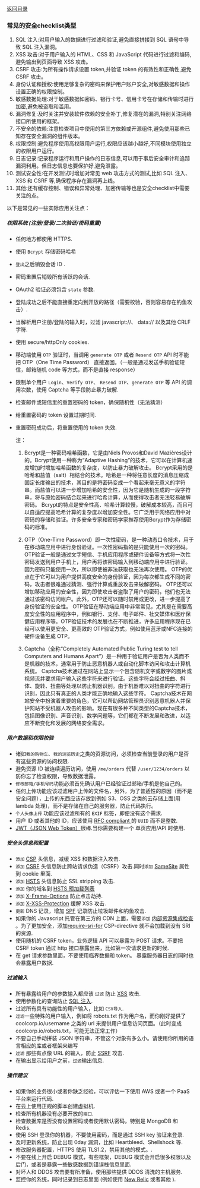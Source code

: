[返回目录](README.md)


### 常见的安全checklist类型

1. SQL 注入:对用户输入的数据进行过滤和验证,避免直接拼接到 SQL 语句中导致 SQL 注入漏洞。
2. XSS 攻击:对于用户输入的 HTML、CSS 和 JavaScript 代码进行过滤和编码,避免输出到页面导致 XSS 攻击。
3. CSRF 攻击:为所有操作请求设置 token,并验证 token 的有效性和正确性,避免 CSRF 攻击。
4. 身份认证和授权:使用足够复杂的密码来保护用户账户安全,对敏感数据和操作设置正确的权限控制。
5. 敏感数据处理:对于敏感数据如密码、银行卡号、信用卡号在存储和传输时进行加密,避免被盗取和滥用。
6. 漏洞修复:及时关注并安装软件依赖的安全补丁,修复潜在的漏洞,特别关注网络接口所使用的框架。
7. 不安全的依赖:注意检查项目中使用的第三方依赖或开源组件,避免使用那些已知存在安全漏洞的组件版本。
8. 权限控制:避免程序使用高权限用户运行,权限应该越小越好,不同模块使用独立的权限用户运行。
9. 日志记录:记录程序运行和用户操作的日志信息,可以用于事后安全审计和追踪漏洞利用。但日志信息也要保护好,避免泄露。
10. 测试安全性:在开发测试时增加对常见 web 攻击方式的测试,比如 SQL 注入、XSS 和 CSRF 等,确保程序存在漏洞再上线。
11. 其他:还有缓存控制、错误和异常处理、加密传输等也是安全checklist中需要关注的点。

以下是常见的一些实际应用关注点：

##### 权限系统 (注册/登录/二次验证/密码重置)
-  任何地方都使用 HTTPS.
-  使用 `Bcrypt` 存储密码哈希
-  `登出`之后销毁会话 ID .  
-  密码重置后销毁所有活跃的会话.  
-  OAuth2 验证必须包含 `state` 参数.
-  登陆成功之后不能直接重定向到开放的路径（需要校验，否则容易存在钓鱼攻击）.
-  当解析用户注册/登陆的输入时，过滤 javascript://、 data:// 以及其他 CRLF 字符.
-  使用 secure/httpOnly cookies.
-  移动端使用 `OTP` 验证时，当调用 `generate OTP` 或者 `Resend OTP` API 时不能把 OTP（One Time Password） 直接返回。（一般是通过发送手机验证短信，邮箱随机 code 等方式，而不是直接 response）  
-  限制单个用户 `Login`、`Verify OTP`、 `Resend OTP`、`generate OTP` 等 API 的调用次数，使用 Captcha 等手段防止暴力破解.  
-  检查邮件或短信里的重置密码的 token，确保随机性（无法猜测）  
-  给重置密码的 token 设置过期时间.
-  重置密码成功后，将重置使用的 token 失效.

    注：
    1. Bcrypt是一种密码哈希函数，它是由Niels Provos和David Mazières设计的。Bcrypt使用一种称为“Adaptive Hashing”的技术，它可以在计算机速度增加时增加哈希函数的复杂度，以防止暴力破解攻击。
    Bcrypt采用的是哈希和盐值（salt）相结合的技术。哈希是一种将任意长度的消息压缩成固定长度输出的技术，其目的是将密码变成一个看起来毫无意义的字符串。而盐值可以进一步增加哈希的安全性，因为它是随机生成的一段字符串，将与原始密码结合起来进行哈希计算，从而使得攻击者无法轻易破解密码。
    Bcrypt的特点是安全性高、哈希计算较慢，破解成本较高，而且可以自适应提高哈希计算的复杂度以增加安全性。它广泛用于网络应用中对密码的存储和验证。许多安全专家和密码学家推荐使用Bcrypt作为存储密码的标准。
    
    2. OTP（One-Time Password）即一次性密码，是一种动态口令技术，用于在移动端应用中进行身份验证。一次性密码指的是只能使用一次的密码。 OTP验证一般是通过文字短信、手机应用程序或硬件设备等方式将一次性密码发送到用户手机上，用户再将该密码输入到移动端应用中进行验证。因为密码只能使用一次，所以即使被非法获取也无法再次使用。
    OTP的优点在于它可以为用户提供高度安全的身份验证，因为每次都生成不同的密码，攻击者很难通过猜测、强行计算或重放攻击来破解密码。 OTP还可以增加移动应用的安全性，因为即使攻击者盗取了用户的密码，他们也无法通过该密码访问帐户。此外，OTP还可以随时禁用或更改，进一步提高了身份验证的安全性。
    OTP验证在移动端应用中非常常见，尤其是在需要高度安全性的应用程序中，例如银行、支付、电子邮件、社交媒体和医疗保健应用程序等。OTP验证技术的发展也在不断推进，许多应用程序现在已经可以使用更安全、更高效的 OTP验证方式，例如使用蓝牙或NFC连接的硬件设备生成 OTP。
    
    3. Captcha（全称“Completely Automated Public Turing test to tell Computers and Humans Apart”）是一种用于验证用户是否为人类而不是机器的技术，通常用于防止恶意机器人或自动化脚本访问和攻击计算机系统。
    Captcha技术通过在网站上显示一个包含随机文字或数字的图片或视频流并要求用户输入这些字符来进行验证。这些字符会经过扭曲、斜体、旋转、扭曲等处理以防止机器识别。由于机器难以对扭曲的字符进行识别，因此只有真正的人类才能正确地输入这些字符。
    Captcha技术在网站安全中扮演着重要的角色，它可以帮助网站管理员识别恶意机器人并保护网站不受机器人攻击的影响。现在有很多种不同类型的Captcha技术，包括图像识别、声音识别、数学问题等，它们都在不断发展和改进，以适应不断变化和发展的网络安全需求。


##### 用户数据和权限校验  
-  诸如`我的购物车`、`我的浏览历史`之类的资源访问，必须检查当前登录的用户是否有这些资源的访问权限.
-  避免资源 ID 被连续遍历访问，使用 `/me/orders` 代替 `/user/1234/orders` 以防你忘了检查权限，导致数据泄露。   
-  `修改邮箱/手机号码`功能必须首先确认用户已经验证过邮箱/手机是他自己的。  
-  任何上传功能应该过滤用户上传的文件名，另外，为了普适性的原因（而不是安全问题），上传的东西应该存放到例如 S3、OSS 之类的云存储上面(用 lambda 处理)，而不是存储在自己的服务器，防止代码执行。  
-  `个人头像上传` 功能应该过滤所有的 `EXIF` 标签，即便没有这个需求.  
-  用户 ID 或者其他的 ID，应该使用 [RFC compliant ](http://www.ietf.org/rfc/rfc4122.txt) 的 `UUID` 而不是整数.
-  [JWT（JSON Web Token）](https://jwt.io/)很棒.当你需要构建一个 单页应用/API 时使用.  


##### 安全头信息和配置  
-  `添加` [CSP](https://en.wikipedia.org/wiki/Content_Security_Policy) 头信息，减缓 XSS 和数据注入攻击.
-  `添加` [CSRF](https://en.wikipedia.org/wiki/Cross-site_request_forgery) 头信息防止跨站请求伪造（CSRF）攻击.同时`添加` [SameSite](https://tools.ietf.org/html/draft-ietf-httpbis-cookie-same-site-00) 属性到 cookie 里面.
-  `添加` [HSTS](https://en.wikipedia.org/wiki/HTTP_Strict_Transport_Security) 头信息防止 SSL stripping 攻击.
-  `添加` 你的域名到 [HSTS 预加载列表](https://hstspreload.appspot.com/)
-  `添加` [X-Frame-Options](https://en.wikipedia.org/wiki/Clickjacking#X-Frame-Options) 防止点击劫持.
-  `添加` [X-XSS-Protection](https://www.owasp.org/index.php/OWASP_Secure_Headers_Project#X-XSS-Protection) 缓解 XSS 攻击.
-  `更新` DNS 记录，增加 [SPF](https://en.wikipedia.org/wiki/Sender_Policy_Framework) 记录防止垃圾邮件和钓鱼攻击.
-  如果你的 Javascript 托管在第三方的 CDN 上面，需要`添加` [内部资源集成检查](https://en.wikipedia.org/wiki/Subresource_Integrity) 。为了更加安全，添加[require-sri-for](https://w3c.github.io/webappsec-subresource-integrity/#parse-require-sri-for) CSP-directive 就不会加载到没有 SRI 的资源.
-  使用随机的 CSRF token，业务逻辑 API 可以暴露为 POST 请求。不要把 CSRF token 通过 http 接口暴露出来，比如第一次请求更新的时候.
-  在 get 请求参数里面，不要使用临界数据和 token。 暴露服务器日志的同时也会暴露用户数据.


##### 过滤输入  
-  所有暴露给用户的参数输入都应该 `过滤` 防止 [XSS](https://en.wikipedia.org/wiki/Cross-site_scripting) 攻击.
-  使用参数化的查询防止 [SQL 注入](https://en.wikipedia.org/wiki/SQL_injection).  
-  过滤所有具有功能性的用户输入，比如 `CSV导入`.
-  `过滤`一些特殊的用户输入，例如将 robots.txt 作为用户名，而你刚好提供了 coolcorp.io/username 之类的 url 来提供用户信息访问页面。（此时变成 coolcorp.io/robots.txt，可能无法正常工作）  
-  不要自己手动拼装 JSON 字符串，不管这个对象有多么小。请使用你所用的语言相应的库或者框架来编写
-  `过滤` 那些有点像 URL 的输入，防止 [SSRF](https://docs.google.com/document/d/1v1TkWZtrhzRLy0bYXBcdLUedXGb9njTNIJXa3u9akHM/edit#heading=h.t4tsk5ixehdd) 攻击.
-  在输出显示给用户之前，`过滤`输出信息.

##### 操作建议
-  如果你的业务很小或者你缺乏经验，可以评估一下使用 AWS 或者一个 PaaS 平台来运行代码.
-  在云上使用正规的脚本创建虚拟机.
-  检查所有机器没有必要开放的`端口`.
-  检查数据库是否没有设置密码或者使用默认密码，特别是 MongoDB 和 Redis.
-  使用 SSH 登录你的机器，不要使用密码，而是通过 SSH key 验证来登录.
-  及时更新系统，防止出现 0day 漏洞，比如 Heartbleed、Shellshock 等.
-  修改服务器配置，HTTPS 使用 TLS1.2，禁用其他的模式。.
-  不要在线上开启 DEBUG 模式，有些框架，DEBUG 模式会开启很多权限以及后门，或者是暴露一些敏感数据到错误栈信息里面.
-  对坏人和 DDOS 攻击要有所准备，使用那些提供 DDOS 清洗的主机服务.
-  监控你的系统，同时记录到日志里面 (例如使用 [New Relic](https://newrelic.com/) 或者其他 ).


